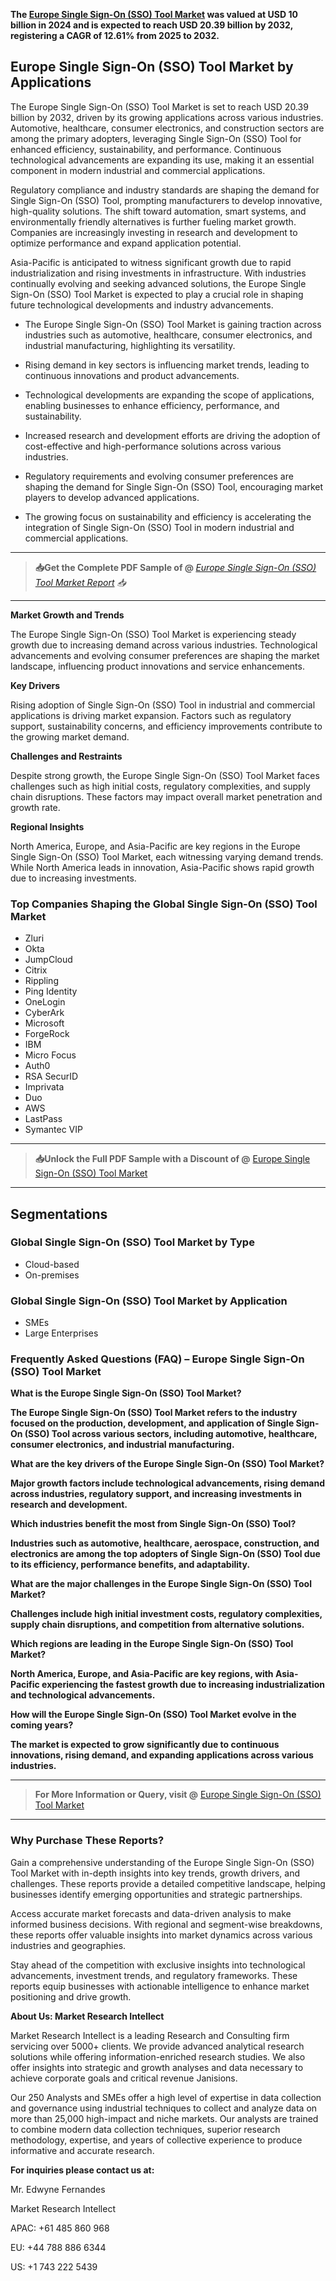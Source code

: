 <p><strong>The <a href="https://www.marketresearchintellect.com/download-sample/?rid=1075973&amp;utm_source=Pulse-April-Europe&amp;utm_medium=852">Europe Single Sign-On (SSO) Tool Market</a> was valued at USD 10 billion in 2024 and is expected to reach USD 20.39 billion by 2032, registering a CAGR of 12.61% from 2025 to 2032.</strong></p><h2>Europe Single Sign-On (SSO) Tool Market by Applications&nbsp;</h2><p><p>The Europe Single Sign-On (SSO) Tool Market is set to reach USD 20.39 billion by 2032, driven by its growing applications across various industries. Automotive, healthcare, consumer electronics, and construction sectors are among the primary adopters, leveraging Single Sign-On (SSO) Tool for enhanced efficiency, sustainability, and performance. Continuous technological advancements are expanding its use, making it an essential component in modern industrial and commercial applications.</p><p>Regulatory compliance and industry standards are shaping the demand for Single Sign-On (SSO) Tool, prompting manufacturers to develop innovative, high-quality solutions. The shift toward automation, smart systems, and environmentally friendly alternatives is further fueling market growth. Companies are increasingly investing in research and development to optimize performance and expand application potential.</p><p>Asia-Pacific is anticipated to witness significant growth due to rapid industrialization and rising investments in infrastructure. With industries continually evolving and seeking advanced solutions, the Europe Single Sign-On (SSO) Tool Market is expected to play a crucial role in shaping future technological developments and industry advancements.</p></p><ul><li><p>The Europe Single Sign-On (SSO) Tool Market is gaining traction across industries such as automotive, healthcare, consumer electronics, and industrial manufacturing, highlighting its versatility.</p></li><li><p>Rising demand in key sectors is influencing market trends, leading to continuous innovations and product advancements.</p></li><li><p>Technological developments are expanding the scope of applications, enabling businesses to enhance efficiency, performance, and sustainability.</p></li><li><p>Increased research and development efforts are driving the adoption of cost-effective and high-performance solutions across various industries.</p></li><li><p>Regulatory requirements and evolving consumer preferences are shaping the demand for Single Sign-On (SSO) Tool, encouraging market players to develop advanced applications.</p></li><li><p>The growing focus on sustainability and efficiency is accelerating the integration of Single Sign-On (SSO) Tool in modern industrial and commercial applications.</p></li></ul><hr /><blockquote><p><strong><span class="font-[700]">📥Get the Complete PDF Sample of @ </span></strong><em><span class="font-[700]"><a href="https://www.marketresearchintellect.com/download-sample/?rid=1075973&amp;utm_source=Pulse-April-Europe&amp;utm_medium=852" target="_blank" data-tracking-control-name="article-ssr-frontend-pulse_little-text-block" data-tracking-will-navigate="" data-test-link="">Europe Single Sign-On (SSO) Tool Market Report</a>&nbsp;📥</span></em></p></blockquote><hr /><p class="" data-start="77" data-end="360"><strong data-start="77" data-end="105">Market Growth and Trends</strong></p><p class="" data-start="77" data-end="360">The Europe Single Sign-On (SSO) Tool Market is experiencing steady growth due to increasing demand across various industries. Technological advancements and evolving consumer preferences are shaping the market landscape, influencing product innovations and service enhancements.</p><p class="" data-start="362" data-end="606"><strong data-start="362" data-end="377">Key Drivers</strong></p><p class="" data-start="362" data-end="606">Rising adoption of Single Sign-On (SSO) Tool in industrial and commercial applications is driving market expansion. Factors such as regulatory support, sustainability concerns, and efficiency improvements contribute to the growing market demand.</p><p class="" data-start="608" data-end="849"><strong data-start="608" data-end="637">Challenges and Restraints</strong></p><p class="" data-start="608" data-end="849">Despite strong growth, the Europe Single Sign-On (SSO) Tool Market faces challenges such as high initial costs, regulatory complexities, and supply chain disruptions. These factors may impact overall market penetration and growth rate.</p><p class="" data-start="851" data-end="1095"><strong data-start="851" data-end="872">Regional Insights</strong></p><p class="" data-start="851" data-end="1095">North America, Europe, and Asia-Pacific are key regions in the Europe Single Sign-On (SSO) Tool Market, each witnessing varying demand trends. While North America leads in innovation, Asia-Pacific shows rapid growth due to increasing investments.</p><p><h3>Top Companies Shaping the Global Single Sign-On (SSO) Tool Market </h3><ul><li>Zluri</li><li> Okta</li><li> JumpCloud</li><li> Citrix</li><li> Rippling</li><li> Ping Identity</li><li> OneLogin</li><li> CyberArk</li><li> Microsoft</li><li> ForgeRock</li><li> IBM</li><li> Micro Focus</li><li> Auth0</li><li> RSA SecurID</li><li> Imprivata</li><li> Duo</li><li> AWS</li><li> LastPass</li><li> Symantec VIP</li></ul></p><hr /><blockquote><p><strong>📥Unlock the Full PDF Sample with a Discount of @</strong> <a href="https://www.marketresearchintellect.com/ask-for-discount/?rid=1075973&amp;utm_source=Pulse-April-Europe&amp;utm_medium=852">Europe Single Sign-On (SSO) Tool Market</a></p></blockquote><hr /><p><h2>Segmentations</h2><h3>Global Single Sign-On (SSO) Tool Market by Type</h3><ul><li>Cloud-based</li><li>On-premises</li></ul><h3>Global Single Sign-On (SSO) Tool Market by Application</h3><ul><li>SMEs</li><li>Large Enterprises</li></ul></p><h3><strong>Frequently Asked Questions (FAQ) &ndash; Europe Single Sign-On (SSO) Tool Market</strong></h3><p><strong>What is the Europe Single Sign-On (SSO) Tool Market?</strong></p><p><strong>The Europe Single Sign-On (SSO) Tool Market refers to the industry focused on the production, development, and application of Single Sign-On (SSO) Tool across various sectors, including automotive, healthcare, consumer electronics, and industrial manufacturing.</strong></p><p><strong>What are the key drivers of the Europe Single Sign-On (SSO) Tool Market?</strong></p><p><strong>Major growth factors include technological advancements, rising demand across industries, regulatory support, and increasing investments in research and development.</strong></p><p><strong>Which industries benefit the most from Single Sign-On (SSO) Tool?</strong></p><p><strong>Industries such as automotive, healthcare, aerospace, construction, and electronics are among the top adopters of Single Sign-On (SSO) Tool due to its efficiency, performance benefits, and adaptability.</strong></p><p><strong>What are the major challenges in the Europe Single Sign-On (SSO) Tool Market?</strong></p><p><strong>Challenges include high initial investment costs, regulatory complexities, supply chain disruptions, and competition from alternative solutions.</strong></p><p><strong>Which regions are leading in the Europe Single Sign-On (SSO) Tool Market?</strong></p><p><strong>North America, Europe, and Asia-Pacific are key regions, with Asia-Pacific experiencing the fastest growth due to increasing industrialization and technological advancements.</strong></p><p><strong>How will the Europe Single Sign-On (SSO) Tool Market evolve in the coming years?</strong></p><p><strong>The market is expected to grow significantly due to continuous innovations, rising demand, and expanding applications across various industries.</strong></p><hr /><blockquote><p><span class="font-[700]"><strong>For More Information or Query, visit&nbsp;@</strong>&nbsp;</span><span class="font-[700]"><a href="https://www.marketresearchintellect.com/product/single-sign-on-sso-tool-market/?utm_source=Linkedin&utm_medium=852" target="_blank" data-tracking-control-name="article-ssr-frontend-pulse_little-text-block" data-tracking-will-navigate="" data-test-link="">Europe Single Sign-On (SSO) Tool Market</a></span></p></blockquote><hr /><h3><strong data-start="0" data-end="31">Why Purchase These Reports?</strong></h3><p class="" data-start="35" data-end="297">Gain a comprehensive understanding of the Europe Single Sign-On (SSO) Tool Market with in-depth insights into key trends, growth drivers, and challenges. These reports provide a detailed competitive landscape, helping businesses identify emerging opportunities and strategic partnerships.</p><p class="" data-start="299" data-end="540">Access accurate market forecasts and data-driven analysis to make informed business decisions. With regional and segment-wise breakdowns, these reports offer valuable insights into market dynamics across various industries and geographies.</p><p class="" data-start="542" data-end="784">Stay ahead of the competition with exclusive insights into technological advancements, investment trends, and regulatory frameworks. These reports equip businesses with actionable intelligence to enhance market positioning and drive growth.</p><p><strong><span class="font-[700]">About Us: Market Research Intellect</span></strong></p><p><span class="">Market Research Intellect is a leading Research and Consulting firm servicing over 5000+ clients. We provide advanced analytical research solutions while offering information-enriched research studies.&nbsp;</span>We also offer insights into strategic and growth analyses and data necessary to achieve corporate goals and critical revenue Janisions.</p><p><span class="">Our 250 Analysts and SMEs offer a high level of expertise in data collection and governance using industrial techniques to collect and analyze data on more than 25,000 high-impact and niche markets. Our analysts are trained to combine modern data collection techniques, superior research methodology, expertise, and years of collective experience to produce informative and accurate research.</span></p><p><strong>For inquiries please contact us at:</strong></p><p>Mr. Edwyne Fernandes</p><p>Market Research Intellect</p><p>APAC: +61 485 860 968</p><p>EU: +44 788 886 6344</p><p>US: +1 743 222 5439</p>